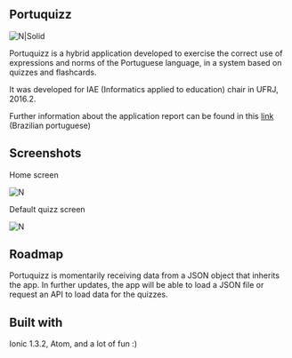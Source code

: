 Portuquizz
-------------
![N|Solid](http://i.imgur.com/66ONyTS.png)

Portuquizz is a hybrid application developed to exercise the correct use of expressions and norms of the Portuguese language, in a system based on quizzes and flashcards.

It was developed for IAE (Informatics applied to education) chair in UFRJ, 2016.2. 

Further information about the application report can be found in this [link](https://docs.google.com/document/d/1ZUHoq1Itzenaf8sR-QXBpelFzBAouoJk-yiLzuMRkHw/edit?usp=sharing) (Brazilian portuguese)



Screenshots
-------------

Home screen

![N](http://i.imgur.com/MYC2dSv.png)


Default quizz screen

![N](http://i.imgur.com/fs6ezON.png)


Roadmap
-------------

Portuquizz is momentarily receiving data from a JSON object that inherits the app. In further updates, the app will be able to load a JSON file or request an API to load data for the quizzes.

Built with
-------------

Ionic 1.3.2, Atom, and a lot of fun :)
